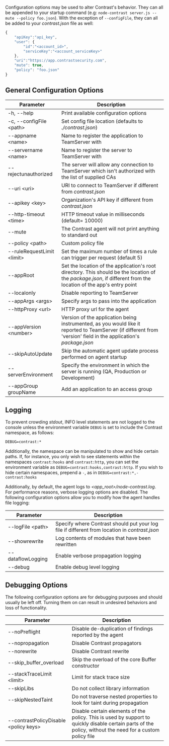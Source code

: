 <!--
title: "Node.js Agent Configuration"
description: "Configuring the Node.js Agent"
tags: "installation NodeJS agent configuration"
-->

Configuration options may be used to alter Contrast's behavior. They can all be appended to your startup command (e.g: ```node-contrast server.js --mute --policy foo.json```). With the exception of ```--configFile```, they can all be added to your *contrast.json* file as well:
``` javascript
{
    "apiKey":"api_key",
    "user": {
        "id":"<account_id>",
        "serviceKey":"<account_serviceKey>"
    },
    "uri":"https://app.contrastsecurity.com",
	"mute": true,
	"policy": "foo.json"
}
```

## General Configuration Options
 Parameter                       | Description
------------------------------   | -------------
-h, --help                       | Print available configuration options
-c, --configFile &lt;path&gt;    | Set config file location (defaults to *./contrast.json*)
--appname &lt;name&gt;           | Name to register the application to TeamServer with
--servername &lt;name&gt;        | Name to register the server to TeamServer with
--rejectunauthorized             | The server will allow any connection to TeamServer which isn't authorized with the list of supplied CAs
--uri &lt;uri&gt;                | URI to connect to TeamServer if different from *contrast.json*
--apikey &lt;key&gt;             | Organization's API key if different from *contrast.json*
--http-timeout &lt;time&gt;      | HTTP timeout value in milliseconds (default= 10000)
--mute                           | The Contrast agent will not print anything to standard out
--policy &lt;path&gt;            | Custom policy file
--ruleRequestLimit &lt;limit&gt; | Set the maximum number of times a rule can trigger per request (default 5)
--appRoot                        | Set the location of the application's root directory. This should be the location of the *package.json*, if different from the location of the app's entry point
--localonly                      | Disable reporting to TeamServer
--appArgs &lt;args&gt;           | Specify args to pass into the application
--httpProxy &lt;url&gt;          | HTTP proxy url for the agent
--appVersion &lt;number&gt;      | Version of the application being instrumented, as you would like it reported to TeamServer (if different from 'version' field in the application's *package.json*
--skipAutoUpdate                 | Skip the automatic agent update process performed on agent startup
--serverEnvironment              | Specify the environment in which the server is running (QA, Production or Development)
--appGroup groupName             | Add an application to an access group


## Logging
To prevent crowding *stdout*, INFO level statements are not logged to the console unless the environment variable ```DEBUG``` is set to include the Contrast namespace, as follows:

```
DEBUG=contrast:*
```
Additionally, the namespace can be manipulated to show and hide certain paths. If, for instance, you only wish to see statements within the namespaces ```contrast:hooks``` and ```contrast:http```, you can set the environment variable as ```DEBUG=contrast:hooks,contrast:http```. If you wish to hide certain namespaces, prepend a ```-```, as in ```DEBUG=contrast:*,-contrast:hooks```

Additionally, by default, the agent logs to *<app_root>/node-contrast.log*. For performance reasons, verbose logging options are disabled. The following configuration options allow you to modify how the agent handles file logging:

 Parameter               | Description
-------------------------|-------------
--logFile &lt;path&gt;   | Specify where Contrast should put your log file if different from location in *contrast.json*
--showrewrite            | Log contents of modules that have been rewritten
--dataflowLogging        | Enable verbose propagation logging
--debug                  | Enable debug level logging

## Debugging Options
The following configuration options are for debugging purposes and should usually be left off. Turning them on can result in undesired behaviors and loss of functionality.

 Parameter                                  | Description
--------------------------------------------| -------------
--noPreflight                               | Disable de-duplication of findings reported by the agent
--nopropagation                             | Disable Contrast propagators
--norewrite                                 | Disable Contrast rewrite
--skip_buffer_overload                      | Skip the overload of the core Buffer constructor
--stackTraceLimit &lt;limit&gt;             | Limit for stack trace size
--skipLibs                                  | Do not collect library information
--skipNestedTaint                           | Do not traverse nested properties to look for taint during propagation
--contrastPolicyDisable &lt;policy keys&gt; | Disable certain elements of the policy. This is used by support to quickly disable certain parts of the policy, without the need for a custom policy file
